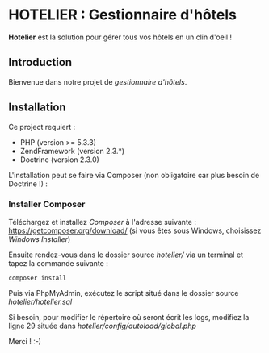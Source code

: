 HOTELIER : Gestionnaire d'hôtels
==========
**Hotelier** est la solution pour gérer tous vos hôtels en un clin d'oeil !

Introduction
----------
Bienvenue dans notre projet de *gestionnaire d'hôtels*.

Installation
----------
Ce project requiert :
* PHP (version >= 5.3.3)
* ZendFramework (version 2.3.*)
* ~~Doctrine (version 2.3.0)~~

L'installation peut se faire via Composer (non obligatoire car plus besoin de Doctrine !) : 

### Installer Composer
Téléchargez et installez *Composer* à l'adresse suivante : https://getcomposer.org/download/
(si vous êtes sous Windows, choisissez *Windows Installer*)

Ensuite rendez-vous dans le dossier source *hotelier/* via un terminal et tapez la commande suivante :
```
composer install
```

Puis via PhpMyAdmin, exécutez le script situé dans le dossier source *hotelier/hotelier.sql*

Si besoin, pour modifier le répertoire où seront écrit les logs, modifiez la ligne 29 située dans *hotelier/config/autoload/global.php*


Merci ! :-)
